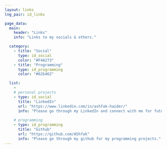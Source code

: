 ```yaml
---
layout: links
lng_pair: id_links

page_data:
  main:
    header: "Links"
    info: "Links to my socials & others."

  category:
    - title: "Social"
      type: id_social
      color: "#F4A273"
    - title: "Programming"
      type: id_programming
      color: "#62b462"

  list:
    -
    # personal projects
    - type: id_social
      title: "LinkedIn"
      url: "https://www.linkedin.com/in/ashfak-haider/"
      info: "Please go through my LinkedIn and connect with me for future opportunity."
      
    # programming
    - type: id_programming
      title: "Github"
      url: "https://github.com/A5hfak"
      info: "Please go through my github for my programming projects."
---
```

